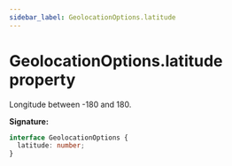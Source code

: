 ```yaml
---
sidebar_label: GeolocationOptions.latitude
---
```


# GeolocationOptions.latitude property

Longitude between -180 and 180.

**Signature:**

```typescript
interface GeolocationOptions {
  latitude: number;
}
```
